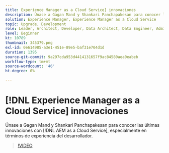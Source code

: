 ```yaml
---
title: Experience Manager as a Cloud Service] innovaciones
description: Únase a Gagan Mand y Shankari Panchapakesan para conocer las últimas innovaciones con  [!DNL AEM as a Cloud Service], especialmente en términos de experiencia del desarrollador.
solution: Experience Manager, Experience Manager as a Cloud Service
topic: Upgrade, Development
role: Leader, Architect, Developer, Data Architect, Data Engineer, Admin, User
level: Beginner
kt: 10789
thumbnail: 345379.png
exl-id: 0e614985-a3e1-451e-89e5-baf31e704d1d
duration: 1395
source-git-commit: 9a297cda953d4414131657f9ac84580aea0eabeb
workflow-type: tm+mt
source-wordcount: '46'
ht-degree: 0%

---
```


# [!DNL Experience Manager as a Cloud Service] innovaciones

Únase a Gagan Mand y Shankari Panchapakesan para conocer las últimas innovaciones con [!DNL AEM as a Cloud Service], especialmente en términos de experiencia del desarrollador.

>[!VIDEO](https://video.tv.adobe.com/v/345379/?quality=12&learn=on)
